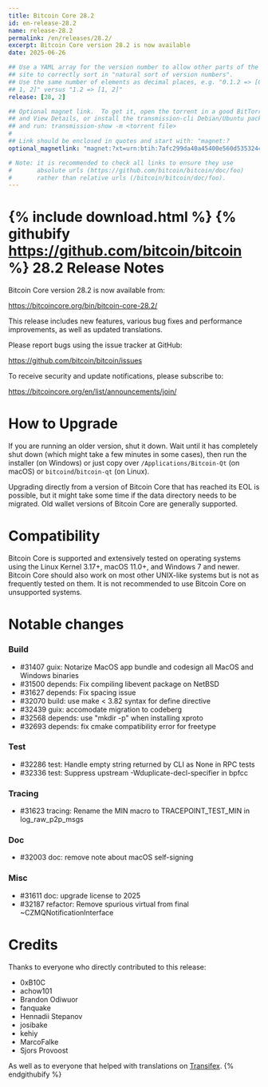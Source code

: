 ```yaml
---
title: Bitcoin Core 28.2
id: en-release-28.2
name: release-28.2
permalink: /en/releases/28.2/
excerpt: Bitcoin Core version 28.2 is now available
date: 2025-06-26

## Use a YAML array for the version number to allow other parts of the
## site to correctly sort in "natural sort of version numbers".
## Use the same number of elements as decimal places, e.g. "0.1.2 => [0,
## 1, 2]" versus "1.2 => [1, 2]"
release: [28, 2]

## Optional magnet link.  To get it, open the torrent in a good BitTorrent client
## and View Details, or install the transmission-cli Debian/Ubuntu package
## and run: transmission-show -m <torrent file>
#
## Link should be enclosed in quotes and start with: "magnet:?
optional_magnetlink: "magnet:?xt=urn:btih:7afc299da40a45400e560d535324c7147fc47a20&dn=bitcoin-core-28.2&tr=udp%3A%2F%2Ftracker.openbittorrent.com%3A80&tr=udp%3A%2F%2Ftracker.opentrackr.org%3A1337%2Fannounce&tr=udp%3A%2F%2Ftracker.coppersurfer.tk%3A6969%2Fannounce&tr=udp%3A%2F%2Ftracker.leechers-paradise.org%3A6969%2Fannounce&tr=udp%3A%2F%2Fexplodie.org%3A6969%2Fannounce&tr=udp%3A%2F%2Ftracker.torrent.eu.org%3A451%2Fannounce&tr=udp%3A%2F%2Ftracker.bitcoin.sprovoost.nl%3A6969&ws=http%3A%2F%2Fbitcoincore.org%2Fbin%2F"

# Note: it is recommended to check all links to ensure they use
#       absolute urls (https://github.com/bitcoin/bitcoin/doc/foo)
#       rather than relative urls (/bitcoin/bitcoin/doc/foo).
---
```

{% include download.html %}
{% githubify https://github.com/bitcoin/bitcoin %}
28.2 Release Notes
=====================

Bitcoin Core version 28.2 is now available from:

  <https://bitcoincore.org/bin/bitcoin-core-28.2/>

This release includes new features, various bug fixes and performance
improvements, as well as updated translations.

Please report bugs using the issue tracker at GitHub:

  <https://github.com/bitcoin/bitcoin/issues>

To receive security and update notifications, please subscribe to:

  <https://bitcoincore.org/en/list/announcements/join/>

How to Upgrade
==============

If you are running an older version, shut it down. Wait until it has completely
shut down (which might take a few minutes in some cases), then run the
installer (on Windows) or just copy over `/Applications/Bitcoin-Qt` (on macOS)
or `bitcoind`/`bitcoin-qt` (on Linux).

Upgrading directly from a version of Bitcoin Core that has reached its EOL is
possible, but it might take some time if the data directory needs to be migrated. Old
wallet versions of Bitcoin Core are generally supported.

Compatibility
==============

Bitcoin Core is supported and extensively tested on operating systems
using the Linux Kernel 3.17+, macOS 11.0+, and Windows 7 and newer. Bitcoin
Core should also work on most other UNIX-like systems but is not as
frequently tested on them. It is not recommended to use Bitcoin Core on
unsupported systems.

Notable changes
===============

### Build

- #31407 guix: Notarize MacOS app bundle and codesign all MacOS and Windows binaries
- #31500 depends: Fix compiling libevent package on NetBSD
- #31627 depends: Fix spacing issue
- #32070 build: use make < 3.82 syntax for define directive
- #32439 guix: accomodate migration to codeberg
- #32568 depends: use "mkdir -p" when installing xproto
- #32693 depends: fix cmake compatibility error for freetype

### Test

- #32286 test: Handle empty string returned by CLI as None in RPC tests
- #32336 test: Suppress upstream -Wduplicate-decl-specifier in bpfcc

### Tracing

- #31623 tracing: Rename the MIN macro to TRACEPOINT_TEST_MIN in log_raw_p2p_msgs

### Doc

- #32003 doc: remove note about macOS self-signing

### Misc

- #31611 doc: upgrade license to 2025
- #32187 refactor: Remove spurious virtual from final ~CZMQNotificationInterface

Credits
=======

Thanks to everyone who directly contributed to this release:
- 0xB10C
- achow101
- Brandon Odiwuor
- fanquake
- Hennadii Stepanov
- josibake
- kehiy
- MarcoFalke
- Sjors Provoost

As well as to everyone that helped with translations on
[Transifex](https://explore.transifex.com/bitcoin/bitcoin/).
{% endgithubify %}
